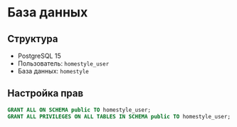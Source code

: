 # База данных

## Структура
- PostgreSQL 15
- Пользователь: `homestyle_user`
- База данных: `homestyle`

## Настройка прав
```sql
GRANT ALL ON SCHEMA public TO homestyle_user;
GRANT ALL PRIVILEGES ON ALL TABLES IN SCHEMA public TO homestyle_user;
